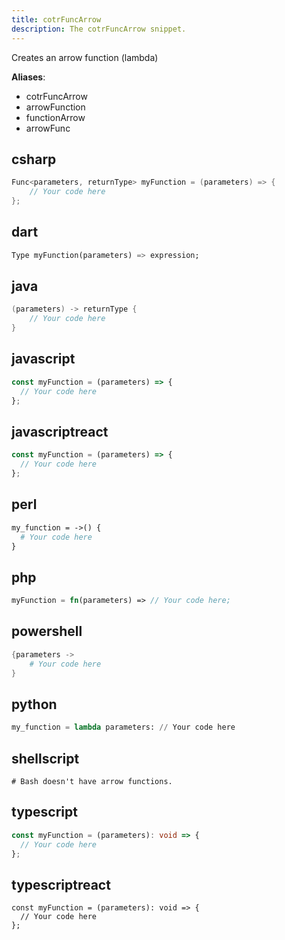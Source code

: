 ```yaml
---
title: cotrFuncArrow
description: The cotrFuncArrow snippet.
---
```


Creates an arrow function (lambda)

**Aliases**:
- cotrFuncArrow
- arrowFunction
- functionArrow
- arrowFunc

## csharp
```csharp
Func<parameters, returnType> myFunction = (parameters) => {
    // Your code here
};
```

## dart
```dart
Type myFunction(parameters) => expression;
```

## java
```java
(parameters) -> returnType {
    // Your code here
}
```

## javascript
```javascript
const myFunction = (parameters) => {
  // Your code here
};
```

## javascriptreact
```javascriptreact
const myFunction = (parameters) => {
  // Your code here
};
```

## perl
```perl
my_function = ->() {
  # Your code here
}
```

## php
```php
myFunction = fn(parameters) => // Your code here;
```

## powershell
```powershell
{parameters ->
    # Your code here
}
```

## python
```python
my_function = lambda parameters: // Your code here
```

## shellscript
```shellscript
# Bash doesn't have arrow functions.
```

## typescript
```typescript
const myFunction = (parameters): void => {
  // Your code here
};
```

## typescriptreact
```typescriptreact
const myFunction = (parameters): void => {
  // Your code here
};
```

